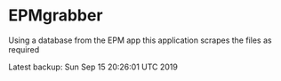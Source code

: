# EPMgrabber
Using a database from the EPM app this application scrapes the files as required


Latest backup: Sun Sep 15 20:26:01 UTC 2019
